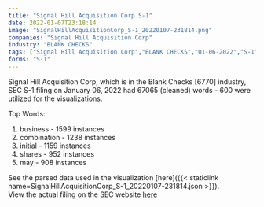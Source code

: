 ```yaml
---
title: "Signal Hill Acquisition Corp S-1"
date: 2022-01-07T23:18:14
image: "SignalHillAcquisitionCorp_S-1_20220107-231814.png"
companies: "Signal Hill Acquisition Corp"
industry: "BLANK CHECKS"
tags: ["Signal Hill Acquisition Corp","BLANK CHECKS","01-06-2022","S-1"]
forms: "S-1"
---
```

Signal Hill Acquisition Corp, which is in the Blank Checks [6770] industry, SEC S-1 filing on January 06, 2022 had 67065 (cleaned) words - 600 were utilized for the visualizations.

Top Words:
1. business - 1599 instances
2. combination - 1238 instances
3. initial - 1159 instances
4. shares - 952 instances
5. may - 908 instances


See the parsed data used in the visualization [here]({{< staticlink name=SignalHillAcquisitionCorp_S-1_20220107-231814.json >}}).  
View the actual filing on the SEC website [here](https://www.sec.gov/Archives/edgar/data/1855885/0001104659-22-001957.txt)